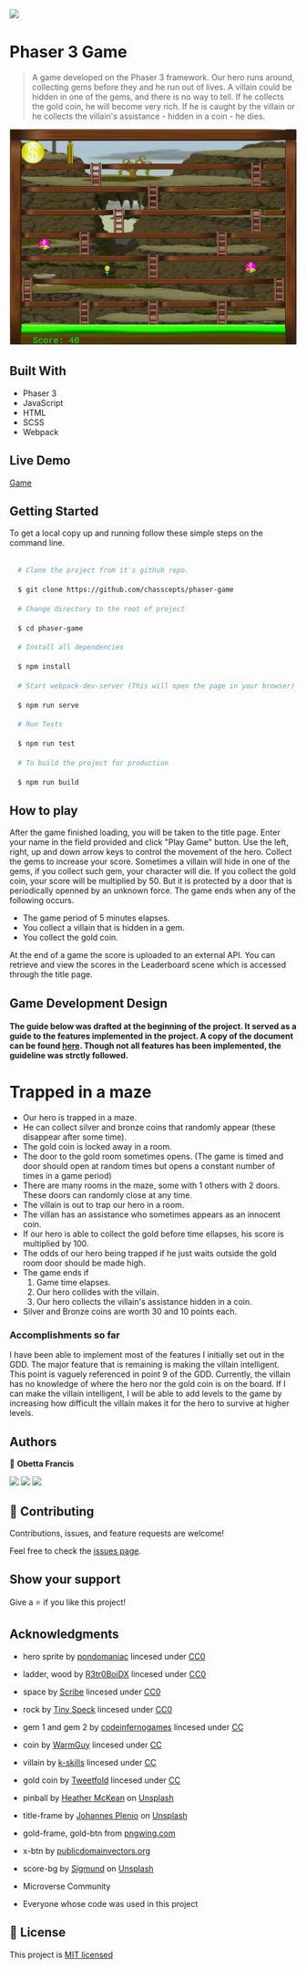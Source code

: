 ![](https://img.shields.io/badge/Microverse-blueviolet)

# Phaser 3 Game

> A game developed on the Phaser 3 framework. Our hero runs around, collecting gems before they and he run out of lives. A villain could be hidden in one of the gems, and there is no way to tell. If he collects the gold coin, he will become very rich. If he is caught by the villain or he collects the villain's assistance - hidden in a coin - he dies.

![screenshot](./screenshot.png)

## Built With

- Phaser 3
- JavaScript
- HTML
- SCSS
- Webpack

## Live Demo

[Game](https://friendly-varahamihira-bd76c2.netlify.app/)

## Getting Started

To get a local copy up and running follow these simple steps on the command line.

```bash

  # Clone the project from it's github repo.

  $ git clone https://github.com/chasscepts/phaser-game

  # Change directory to the root of project

  $ cd phaser-game

  # Install all dependencies

  $ npm install

  # Start webpack-dev-server (This will open the page in your browser)

  $ npm run serve

  # Run Tests

  $ npm run test

  # To build the project for production

  $ npm run build

```

## How to play

After the game finished loading, you will be taken to the title page. Enter your name in the field provided and click "Play Game" button.
Use the left, right, up and down arrow keys to control the movement of the hero. Collect the gems to increase your score. Sometimes a villain will hide in one of the gems, if you collect such gem, your character will die. If you collect the gold coin, your score will be multiplied by 50. But it is protected by a door that is periodically openned by an unknown force. The game ends when any of the following occurs.

- The game period of 5 minutes elapses.
- You collect a villain that is hidden in a gem.
- You collect the gold coin.

At the end of a game the score is uploaded to an external API. You can retrieve and view the scores in the Leaderboard scene which is accessed through the title page.

## Game Development Design

#### The guide below was drafted at the beginning of the project. It served as a guide to the features implemented in the project. A copy of the document can be found [here](./GDD.md). Though not all features has been implemented, the guideline was strctly followed.

# Trapped in a maze

- Our hero is trapped in a maze.
- He can collect silver and bronze coins that randomly appear (these disappear after some time).
- The gold coin is locked away in a room.
- The door to the gold room sometimes opens. (The game is timed and door should open at random times but opens a constant number of times in a game period)
- There are many rooms in the maze, some with 1 others with 2 doors. These doors can randomly close at any time.
- The villain is out to trap our hero in a room.
- The villan has an assistance who sometimes appears as an innocent coin.
- If our hero is able to collect the gold before time ellapses, his score is multiplied by 100.
- The odds of our hero being trapped if he just waits outside the gold room door should be made high.
- The game ends if
  1. Game time elapses.
  2. Our hero collides with the villain.
  3. Our hero collects the villain's assistance hidden in a coin.
- Silver and Bronze coins are worth 30 and 10 points each.

### Accomplishments so far

I have been able to implement most of the features I initially set out in the GDD. The major feature that is remaining is making the villain intelligent. This point is vaguely referenced in point 9 of the GDD. Currently, the villain has no knowledge of where the hero nor the gold coin is on the board. If I can make the villain intelligent, I will be able to add levels to the game by increasing how difficult the villain makes it for the hero to survive at higher levels.

## Authors

👤 **Obetta Francis**

[![](https://img.shields.io/badge/GitHub-100000?style=for-the-badge&logo=github&logoColor=white)](https://github.com/chasscepts) [![](https://img.shields.io/badge/Twitter-1DA1F2?style=for-the-badge&logo=twitter&logoColor=white)](https://twitter.com/chasscepts) [![](https://img.shields.io/badge/LinkedIn-0077B5?style=for-the-badge&logo=linkedin&logoColor=white)](https://www.linkedin.com/in/chasscepts/)

## 🤝 Contributing

Contributions, issues, and feature requests are welcome!

Feel free to check the [issues page](https://github.com/chasscepts/phaser-game/issues).

## Show your support

Give a ⭐️ if you like this project!

## Acknowledgments

- hero sprite by [pondomaniac](https://opengameart.org/users/pondomaniac) lincesed under [CC0](https://creativecommons.org/publicdomain/zero/1.0/)

- ladder, wood by [R3tr0BoiDX](https://opengameart.org/users/r3tr0boidx) lincesed under [CC0](https://creativecommons.org/publicdomain/zero/1.0/)

- space by [Scribe](https://opengameart.org/users/r3tr0boidx) lincesed under [CC0](https://creativecommons.org/publicdomain/zero/1.0/)

- rock by [Tiny Speck](http://glitchthegame.com/) lincesed under [CC0](https://creativecommons.org/publicdomain/zero/1.0/)

- gem 1 and gem 2 by [codeinfernogames](https://opengameart.org/users/scribe) lincesed under [CC](https://creativecommons.org/licenses/by/3.0/)

- coin by [WarmGuy](https://opengameart.org/users/warmguy) lincesed under [CC](https://creativecommons.org/licenses/by/3.0/)

- villain by [k-skills](https://opengameart.org/users/k-skills) lincesed under [CC](https://creativecommons.org/licenses/by/3.0/)

- gold coin by [Tweetfold](https://opengameart.org/users/tweetfold) lincesed under [CC](https://creativecommons.org/licenses/by/3.0/)

- pinball by [Heather McKean](https://unsplash.com/@hjmckean?utm_source=unsplash&utm_medium=referral&utm_content=creditCopyText) on [Unsplash](https://unsplash.com/s/photos/3d-game?utm_source=unsplash&utm_medium=referral&utm_content=creditCopyText)

- title-frame by [Johannes Plenio](https://unsplash.com/@jplenio?utm_source=unsplash&utm_medium=referral&utm_content=creditCopyText) on [Unsplash](https://unsplash.com/s/photos/frames?utm_source=unsplash&utm_medium=referral&utm_content=creditCopyText)

- gold-frame, gold-btn from [pngwing.com](https://www.pngwing.com/en/free-png-bmijr/download)

- x-btn by [publicdomainvectors.org](https://publicdomainvectors.org/en/free-clipart/Dark-red-button-in-gray-frame/25778.html)

- score-bg by [Sigmund](https://unsplash.com/@sigmund?utm_source=unsplash&utm_medium=referral&utm_content=creditCopyText) on [Unsplash](https://unsplash.com/?utm_source=unsplash&utm_medium=referral&utm_content=creditCopyText)

- Microverse Community
- Everyone whose code was used in this project

## 📝 License

This project is [MIT licensed](./LICENSE)
